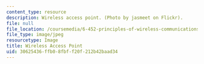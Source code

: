 ```yaml
---
content_type: resource
description: Wireless access point. (Photo by jasmeet on Flickr).
file: null
file_location: /coursemedia/6-452-principles-of-wireless-communications-spring-2006/30625436ffb08fbff20f212b42baad34_6-452s06.jpg
file_type: image/jpeg
resourcetype: Image
title: Wireless Access Point
uid: 30625436-ffb0-8fbf-f20f-212b42baad34
---
```

